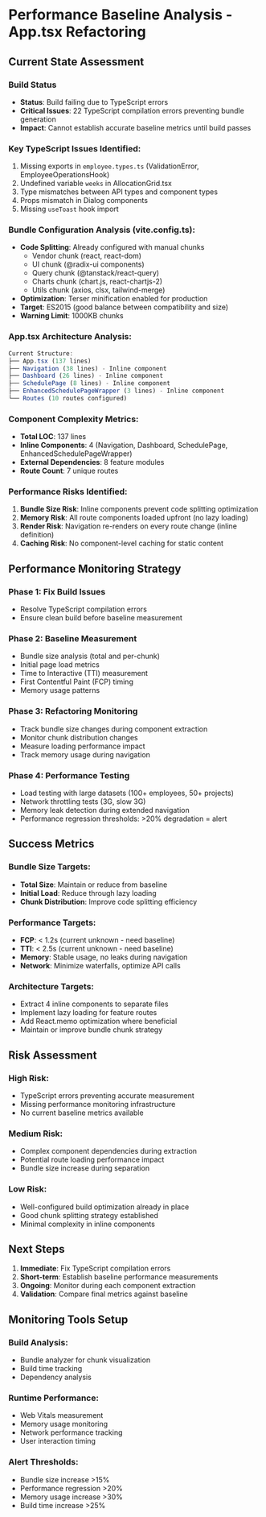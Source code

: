 # Performance Baseline Analysis - App.tsx Refactoring

## Current State Assessment

### Build Status
- **Status**: Build failing due to TypeScript errors
- **Critical Issues**: 22 TypeScript compilation errors preventing bundle generation
- **Impact**: Cannot establish accurate baseline metrics until build passes

### Key TypeScript Issues Identified:
1. Missing exports in `employee.types.ts` (ValidationError, EmployeeOperationsHook)
2. Undefined variable `weeks` in AllocationGrid.tsx
3. Type mismatches between API types and component types
4. Props mismatch in Dialog components
5. Missing `useToast` hook import

### Bundle Configuration Analysis (vite.config.ts):
- **Code Splitting**: Already configured with manual chunks
  - Vendor chunk (react, react-dom)
  - UI chunk (@radix-ui components)
  - Query chunk (@tanstack/react-query)
  - Charts chunk (chart.js, react-chartjs-2)
  - Utils chunk (axios, clsx, tailwind-merge)
- **Optimization**: Terser minification enabled for production
- **Target**: ES2015 (good balance between compatibility and size)
- **Warning Limit**: 1000KB chunks

### App.tsx Architecture Analysis:
```typescript
Current Structure:
├── App.tsx (137 lines)
├── Navigation (38 lines) - Inline component
├── Dashboard (26 lines) - Inline component  
├── SchedulePage (8 lines) - Inline component
├── EnhancedSchedulePageWrapper (3 lines) - Inline component
└── Routes (10 routes configured)
```

### Component Complexity Metrics:
- **Total LOC**: 137 lines
- **Inline Components**: 4 (Navigation, Dashboard, SchedulePage, EnhancedSchedulePageWrapper)
- **External Dependencies**: 8 feature modules
- **Route Count**: 7 unique routes

### Performance Risks Identified:
1. **Bundle Size Risk**: Inline components prevent code splitting optimization
2. **Memory Risk**: All route components loaded upfront (no lazy loading)
3. **Render Risk**: Navigation re-renders on every route change (inline definition)
4. **Caching Risk**: No component-level caching for static content

## Performance Monitoring Strategy

### Phase 1: Fix Build Issues
- Resolve TypeScript compilation errors
- Ensure clean build before baseline measurement

### Phase 2: Baseline Measurement
- Bundle size analysis (total and per-chunk)
- Initial page load metrics
- Time to Interactive (TTI) measurement
- First Contentful Paint (FCP) timing
- Memory usage patterns

### Phase 3: Refactoring Monitoring
- Track bundle size changes during component extraction
- Monitor chunk distribution changes
- Measure loading performance impact
- Track memory usage during navigation

### Phase 4: Performance Testing
- Load testing with large datasets (100+ employees, 50+ projects)
- Network throttling tests (3G, slow 3G)
- Memory leak detection during extended navigation
- Performance regression thresholds: >20% degradation = alert

## Success Metrics

### Bundle Size Targets:
- **Total Size**: Maintain or reduce from baseline
- **Initial Load**: Reduce through lazy loading
- **Chunk Distribution**: Improve code splitting efficiency

### Performance Targets:
- **FCP**: < 1.2s (current unknown - need baseline)
- **TTI**: < 2.5s (current unknown - need baseline)  
- **Memory**: Stable usage, no leaks during navigation
- **Network**: Minimize waterfalls, optimize API calls

### Architecture Targets:
- Extract 4 inline components to separate files
- Implement lazy loading for feature routes
- Add React.memo optimization where beneficial
- Maintain or improve bundle chunk strategy

## Risk Assessment

### High Risk:
- TypeScript errors preventing accurate measurement
- Missing performance monitoring infrastructure
- No current baseline metrics available

### Medium Risk:  
- Complex component dependencies during extraction
- Potential route loading performance impact
- Bundle size increase during separation

### Low Risk:
- Well-configured build optimization already in place
- Good chunk splitting strategy established
- Minimal complexity in inline components

## Next Steps

1. **Immediate**: Fix TypeScript compilation errors
2. **Short-term**: Establish baseline performance measurements
3. **Ongoing**: Monitor during each component extraction
4. **Validation**: Compare final metrics against baseline

## Monitoring Tools Setup

### Build Analysis:
- Bundle analyzer for chunk visualization
- Build time tracking
- Dependency analysis

### Runtime Performance:
- Web Vitals measurement
- Memory usage monitoring  
- Network performance tracking
- User interaction timing

### Alert Thresholds:
- Bundle size increase >15%
- Performance regression >20%
- Memory usage increase >30%
- Build time increase >25%